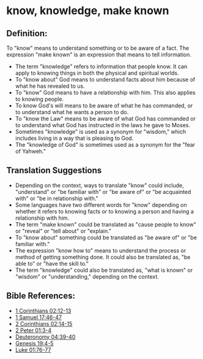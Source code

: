 # know, knowledge, make known #

## Definition: ##

To "know" means to understand something or to be aware of a fact. The expression "make known" is an expression that means to tell information.

* The term "knowledge" refers to information that people know. It can apply to knowing things in both the physical and spiritual worlds.
* To "know about" God means to understand facts about him because of what he has revealed to us. 
* To "know" God means to have a relationship with him. This also applies to knowing people.
* To know God's will means to be aware of what he has commanded, or to understand what he wants a person to do.
* To "know the Law" means to be aware of what God has commanded or to understand what God has instructed in the laws he gave to Moses.
* Sometimes "knowledge" is used as a synonym for "wisdom," which includes living in a way that is pleasing to God.
* The "knowledge of God" is sometimes used as a synonym for the "fear of Yahweh."

## Translation Suggestions ##

* Depending on the context, ways to translate "know" could include, "understand" or "be familiar with" or "be aware of" or "be acquainted with" or "be in relationship with."
* Some languages have two different words for "know" depending on whether it refers to knowing facts or to knowing a person and having a relationship with him.
* The term "make known" could be translated as "cause people to know" or "reveal" or "tell about" or "explain."
* To "know about" something could be translated as "be aware of" or "be familiar with."
* The expression "know how to" means to understand the process or method of getting something done. It could also be translated as, "be able to" or "have the skill to."
* The term "knowledge" could also be translated as, "what is known" or "wisdom" or "understanding," depending on the context.



## Bible References: ##

* [1 Corinthians 02:12-13](en/tn/1co/help/02/12)
* [1 Samuel 17:46-47](en/tn/1sa/help/17/46)
* [2 Corinthians 02:14-15](en/tn/2co/help/02/14)
* [2 Peter 01:3-4](en/tn/2pe/help/01/03)
* [Deuteronomy 04:39-40](en/tn/deu/help/04/39)
* [Genesis 19:4-5](en/tn/gen/help/19/04)
* [Luke 01:76-77](en/tn/luk/help/01/76)